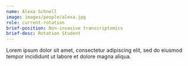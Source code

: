 ```yaml
---
name: Alexa Schnell
image: images/people/alexa.jpg
role: current-rotation
brief-position: Non-invasive transcriptomics
brief-desc: Rotation Student
---
```


Lorem ipsum dolor sit amet, consectetur adipiscing elit, sed do eiusmod tempor incididunt ut labore et dolore magna aliqua.
